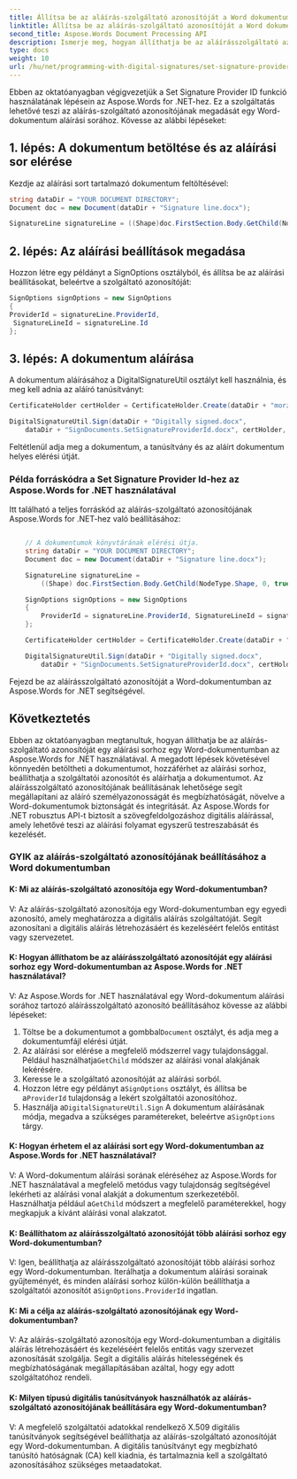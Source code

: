 ```yaml
---
title: Állítsa be az aláírás-szolgáltató azonosítóját a Word dokumentumban
linktitle: Állítsa be az aláírás-szolgáltató azonosítóját a Word dokumentumban
second_title: Aspose.Words Document Processing API
description: Ismerje meg, hogyan állíthatja be az aláírásszolgáltató azonosítóját egy Word-dokumentumban az Aspose.Words for .NET segítségével.
type: docs
weight: 10
url: /hu/net/programming-with-digital-signatures/set-signature-provider-id/
---
```

Ebben az oktatóanyagban végigvezetjük a Set Signature Provider ID funkció használatának lépésein az Aspose.Words for .NET-hez. Ez a szolgáltatás lehetővé teszi az aláírás-szolgáltató azonosítójának megadását egy Word-dokumentum aláírási sorához. Kövesse az alábbi lépéseket:

## 1. lépés: A dokumentum betöltése és az aláírási sor elérése

Kezdje az aláírási sort tartalmazó dokumentum feltöltésével:

```csharp
string dataDir = "YOUR DOCUMENT DIRECTORY";
Document doc = new Document(dataDir + "Signature line.docx");

SignatureLine signatureLine = ((Shape)doc.FirstSection.Body.GetChild(NodeType.Shape, 0, true)).SignatureLine;
```

## 2. lépés: Az aláírási beállítások megadása

Hozzon létre egy példányt a SignOptions osztályból, és állítsa be az aláírási beállításokat, beleértve a szolgáltató azonosítóját:

```csharp
SignOptions signOptions = new SignOptions
{
ProviderId = signatureLine.ProviderId,
 SignatureLineId = signatureLine.Id
};
```

## 3. lépés: A dokumentum aláírása

A dokumentum aláírásához a DigitalSignatureUtil osztályt kell használnia, és meg kell adnia az aláíró tanúsítványt:

```csharp
CertificateHolder certHolder = CertificateHolder.Create(dataDir + "morzal.pfx", "aw");

DigitalSignatureUtil.Sign(dataDir + "Digitally signed.docx",
	dataDir + "SignDocuments.SetSignatureProviderId.docx", certHolder, signOptions);
```

Feltétlenül adja meg a dokumentum, a tanúsítvány és az aláírt dokumentum helyes elérési útját.

### Példa forráskódra a Set Signature Provider Id-hez az Aspose.Words for .NET használatával

Itt található a teljes forráskód az aláírás-szolgáltató azonosítójának Aspose.Words for .NET-hez való beállításához:

```csharp

	// A dokumentumok könyvtárának elérési útja.
	string dataDir = "YOUR DOCUMENT DIRECTORY";
	Document doc = new Document(dataDir + "Signature line.docx");

	SignatureLine signatureLine =
		((Shape) doc.FirstSection.Body.GetChild(NodeType.Shape, 0, true)).SignatureLine;

	SignOptions signOptions = new SignOptions
	{
		ProviderId = signatureLine.ProviderId, SignatureLineId = signatureLine.Id
	};

	CertificateHolder certHolder = CertificateHolder.Create(dataDir + "morzal.pfx", "aw");

	DigitalSignatureUtil.Sign(dataDir + "Digitally signed.docx",
		dataDir + "SignDocuments.SetSignatureProviderId.docx", certHolder, signOptions);

```

Fejezd be az aláírásszolgáltató azonosítóját a Word-dokumentumban az Aspose.Words for .NET segítségével.


## Következtetés

Ebben az oktatóanyagban megtanultuk, hogyan állíthatja be az aláírás-szolgáltató azonosítóját egy aláírási sorhoz egy Word-dokumentumban az Aspose.Words for .NET használatával. A megadott lépések követésével könnyedén betöltheti a dokumentumot, hozzáférhet az aláírási sorhoz, beállíthatja a szolgáltatói azonosítót és aláírhatja a dokumentumot. Az aláírásszolgáltató azonosítójának beállításának lehetősége segít megállapítani az aláíró személyazonosságát és megbízhatóságát, növelve a Word-dokumentumok biztonságát és integritását. Az Aspose.Words for .NET robusztus API-t biztosít a szövegfeldolgozáshoz digitális aláírással, amely lehetővé teszi az aláírási folyamat egyszerű testreszabását és kezelését.

### GYIK az aláírás-szolgáltató azonosítójának beállításához a Word dokumentumban

#### K: Mi az aláírás-szolgáltató azonosítója egy Word-dokumentumban?

V: Az aláírás-szolgáltató azonosítója egy Word-dokumentumban egy egyedi azonosító, amely meghatározza a digitális aláírás szolgáltatóját. Segít azonosítani a digitális aláírás létrehozásáért és kezeléséért felelős entitást vagy szervezetet.

#### K: Hogyan állíthatom be az aláírásszolgáltató azonosítóját egy aláírási sorhoz egy Word-dokumentumban az Aspose.Words for .NET használatával?

V: Az Aspose.Words for .NET használatával egy Word-dokumentum aláírási sorához tartozó aláírásszolgáltató azonosító beállításához kövesse az alábbi lépéseket:
1.  Töltse be a dokumentumot a gombbal`Document` osztályt, és adja meg a dokumentumfájl elérési útját.
2.  Az aláírási sor elérése a megfelelő módszerrel vagy tulajdonsággal. Például használhatja`GetChild` módszer az aláírási vonal alakjának lekérésére.
3. Keresse le a szolgáltató azonosítóját az aláírási sorból.
4.  Hozzon létre egy példányt a`SignOptions` osztályt, és állítsa be a`ProviderId` tulajdonság a lekért szolgáltatói azonosítóhoz.
5.  Használja a`DigitalSignatureUtil.Sign` A dokumentum aláírásának módja, megadva a szükséges paramétereket, beleértve a`SignOptions` tárgy.

#### K: Hogyan érhetem el az aláírási sort egy Word-dokumentumban az Aspose.Words for .NET használatával?

 V: A Word-dokumentum aláírási sorának eléréséhez az Aspose.Words for .NET használatával a megfelelő metódus vagy tulajdonság segítségével lekérheti az aláírási vonal alakját a dokumentum szerkezetéből. Használhatja például a`GetChild` módszert a megfelelő paraméterekkel, hogy megkapjuk a kívánt aláírási vonal alakzatot.

#### K: Beállíthatom az aláírásszolgáltató azonosítóját több aláírási sorhoz egy Word-dokumentumban?

 V: Igen, beállíthatja az aláírásszolgáltató azonosítóját több aláírási sorhoz egy Word-dokumentumban. Iterálhatja a dokumentum aláírási sorainak gyűjteményét, és minden aláírási sorhoz külön-külön beállíthatja a szolgáltatói azonosítót a`SignOptions.ProviderId` ingatlan.

#### K: Mi a célja az aláírás-szolgáltató azonosítójának egy Word-dokumentumban?

V: Az aláírás-szolgáltató azonosítója egy Word-dokumentumban a digitális aláírás létrehozásáért és kezeléséért felelős entitás vagy szervezet azonosítását szolgálja. Segít a digitális aláírás hitelességének és megbízhatóságának megállapításában azáltal, hogy egy adott szolgáltatóhoz rendeli.

#### K: Milyen típusú digitális tanúsítványok használhatók az aláírás-szolgáltató azonosítójának beállítására egy Word-dokumentumban?

V: A megfelelő szolgáltatói adatokkal rendelkező X.509 digitális tanúsítványok segítségével beállíthatja az aláírás-szolgáltató azonosítóját egy Word-dokumentumban. A digitális tanúsítványt egy megbízható tanúsító hatóságnak (CA) kell kiadnia, és tartalmaznia kell a szolgáltató azonosításához szükséges metaadatokat.
